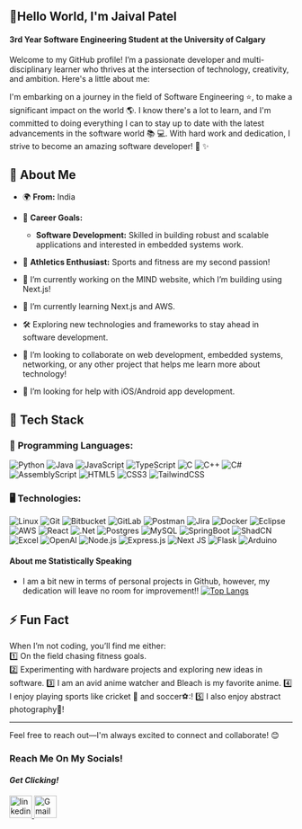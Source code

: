 ## 👋Hello World, I'm Jaival Patel
#### 3rd Year Software Engineering Student at the University of Calgary

Welcome to my GitHub profile! I’m a passionate developer and multi-disciplinary learner who thrives at the intersection of technology, creativity, and ambition. Here's a little about me:

I'm embarking on a journey in the field of Software Engineering ⭐, to make a significant impact on the world 🌎. I know there's a lot to learn, and I'm committed to doing everything I can to stay up to date with the latest advancements in the software world 📚 💻. With hard work and dedication, I strive to become an amazing software developer! 🚀 ✨

## 👀 **About Me**  
- 🌍 **From:** India
- 💼 **Career Goals:**  
  - **Software Development:** Skilled in building robust and scalable applications and interested in embedded systems work.
- 🏃 **Athletics Enthusiast:** Sports and fitness are my second passion!

- 🔭 I’m currently working on the MIND website, which I’m building using Next.js!
- 🌱 I’m currently learning Next.js and AWS.
- 🛠️ Exploring new technologies and frameworks to stay ahead in software development. 
- 👯 I’m looking to collaborate on web development, embedded systems, networking, or any other project that helps me learn more about technology!
- 🤔 I’m looking for help with iOS/Android app development.

## 🌟 **Tech Stack**  

### 🚀 **Programming Languages:**  
![Python](https://img.shields.io/badge/Python-%2314354C.svg?style=for-the-badge&logo=python&logoColor=white) ![Java](https://img.shields.io/badge/Java-%23ED8B00.svg?style=for-the-badge&logo=openjdk&logoColor=white) ![JavaScript](https://img.shields.io/badge/JavaScript-%23F7DF1E.svg?style=for-the-badge&logo=javascript&logoColor=black) ![TypeScript](https://img.shields.io/badge/typescript-%23007ACC.svg?style=for-the-badge&logo=typescript&logoColor=white) ![C](https://img.shields.io/badge/C-%23A8B9CC.svg?style=for-the-badge&logo=c&logoColor=black) ![C++](https://img.shields.io/badge/C++-%2300599C.svg?style=for-the-badge&logo=cplusplus&logoColor=white) ![C#](https://img.shields.io/badge/c%23-%23239120.svg?style=for-the-badge&logo=csharp&logoColor=white) ![AssemblyScript](https://img.shields.io/badge/assembly%20script-%23000000.svg?style=for-the-badge&logo=assemblyscript&logoColor=white) ![HTML5](https://img.shields.io/badge/HTML5-%23E34F26.svg?style=for-the-badge&logo=html5&logoColor=white) ![CSS3](https://img.shields.io/badge/CSS3-%231572B6.svg?style=for-the-badge&logo=css3&logoColor=white) ![TailwindCSS](https://img.shields.io/badge/tailwindcss-%2338B2AC.svg?style=for-the-badge&logo=tailwind-css&logoColor=white)

### 🖥️ **Technologies:**
![Linux](https://img.shields.io/badge/Linux-FCC624?style=for-the-badge&logo=linux&logoColor=black) ![Git](https://img.shields.io/badge/git-%23F05033.svg?style=for-the-badge&logo=git&logoColor=white) ![Bitbucket](https://img.shields.io/badge/bitbucket-%230047B3.svg?style=for-the-badge&logo=bitbucket&logoColor=white) ![GitLab](https://img.shields.io/badge/gitlab-%23181717.svg?style=for-the-badge&logo=gitlab&logoColor=white) ![Postman](https://img.shields.io/badge/Postman-FF6C37?style=for-the-badge&logo=postman&logoColor=white) ![Jira](https://img.shields.io/badge/jira-%230A0FFF.svg?style=for-the-badge&logo=jira&logoColor=white) ![Docker](https://img.shields.io/badge/docker-%230db7ed.svg?style=for-the-badge&logo=docker&logoColor=white) ![Eclipse](https://img.shields.io/badge/Eclipse-FE7A16.svg?style=for-the-badge&logo=Eclipse&logoColor=white) ![AWS](https://img.shields.io/badge/AWS-%23FF9900.svg?style=for-the-badge&logo=amazon-aws&logoColor=white) ![React](https://img.shields.io/badge/react-%2320232a.svg?style=for-the-badge&logo=react&logoColor=%2361DAFB) ![.Net](https://img.shields.io/badge/.NET-5C2D91?style=for-the-badge&logo=.net&logoColor=white) ![Postgres](https://img.shields.io/badge/postgres-%23316192.svg?style=for-the-badge&logo=postgresql&logoColor=white) ![MySQL](https://img.shields.io/badge/mysql-4479A1.svg?style=for-the-badge&logo=mysql&logoColor=white) ![SpringBoot](https://img.shields.io/badge/Spring_Boot-6DB33F?style=for-the-badge&logo=spring-boot&logoColor=white) ![ShadCN](https://img.shields.io/badge/shadcn%2Fui-000000?style=for-the-badge&logo=shadcnui&logoColor=white) ![Excel](https://img.shields.io/badge/Microsoft_Excel-217346?style=for-the-badge&logo=microsoft-excel&logoColor=white) ![OpenAI](https://img.shields.io/badge/OpenAI-74aa9c?style=for-the-badge&logo=openai&logoColor=white) ![Node.js](https://img.shields.io/badge/Node.js-%23339933.svg?style=for-the-badge&logo=nodedotjs&logoColor=white) ![Express.js](https://img.shields.io/badge/Express.js-%23000000.svg?style=for-the-badge&logo=express&logoColor=white) ![Next JS](https://img.shields.io/badge/Next-black?style=for-the-badge&logo=next.js&logoColor=white) ![Flask](https://img.shields.io/badge/flask-%23000.svg?style=for-the-badge&logo=flask&logoColor=white) ![Arduino](https://img.shields.io/badge/Arduino-%2300979D.svg?style=for-the-badge&logo=arduino&logoColor=white) 


#### About me **Statistically Speaking**
- I am a bit new in terms of personal projects in Github, however, my dedication will leave no room for improvement!!
[![Top Langs](https://github-readme-stats.vercel.app/api/top-langs/?username=jaivalp22)](https://github.com/anuraghazra/github-readme-stats)

## ⚡ **Fun Fact**  
When I’m not coding, you’ll find me either:  
1️⃣ On the field chasing fitness goals.  
2️⃣ Experimenting with hardware projects and exploring new ideas in software.
3️⃣ I am an avid anime watcher and Bleach is my favorite anime.
4️⃣ I enjoy playing sports like cricket 🏏 and soccer⚽:!
5️⃣ I also enjoy abstract photography📸! 

---

Feel free to reach out—I'm always excited to connect and collaborate! 😊  

### Reach Me On My Socials!
#### *Get Clicking!*
<a href="https://www.linkedin.com/in/jaivalpatel22200410oct/">
  <img src="https://img.shields.io/badge/linkedin-0A66C2?style=for-the-badge&logo=linkedin&logoColor=white" alt="linkedin" height="40">
</a>
<a href="mailto:alyanq1034@gmail.com">
  <img src="https://img.shields.io/badge/github-181717?style=for-the-badge&logo=github&logoColor=white" alt="Gmail" height="40">
</a>

